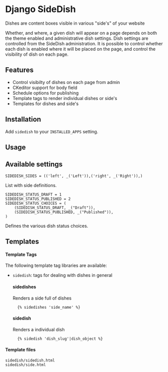 Django SideDish
==========================

Dishes are content boxes visible in various "side's" of your website

Whether, and where, a given dish will appear on a page depends on both the theme enabled and administrative dish settings. Dish settings are controlled from the SideDish administration. It is possible to control whether each dish is enabled where it will be placed on the page, and control the visibility of dish on each page.


Features
----------

- Control visibilty of dishes on each page from admin
- CKeditor support for body field
- Schedule options for publishing
- Template tags to render individual dishes or side's
- Templates for dishes and side's


Installation
----------

Add ``sidedish`` to your ``INSTALLED_APPS`` setting.


Usage
----------



Available settings
----------

	SIDEDISH_SIDES = (('left', _('Left')),('right', _('Right')),)

List with side definitions.

	SIDEDISH_STATUS_DRAFT = 1
	SIDEDISH_STATUS_PUBLISHED = 2
	SIDEDISH_STATUS_CHOICES = (
	    (SIDEDISH_STATUS_DRAFT, _("Draft")),
	    (SIDEDISH_STATUS_PUBLISHED, _("Published")),
	)

Defines the various dish status choices.

Templates
----------

#### Template Tags

The following template tag libraries are available:

- `sidedish`: tags for dealing with dishes in general

    #### sidedishes

    Renders a side full of dishes

        {% sidedishes 'side_name' %}

    #### sidedish

    Renders a individual dish

        {% sidedish 'dish_slug'|dish_object %}


#### Template files

	sidedish/sidedish.html
	sidedish/side.html